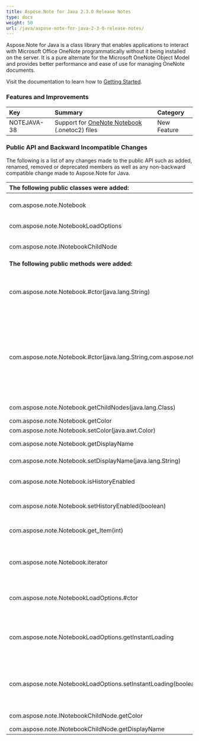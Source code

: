 ```yaml
---
title: Aspose.Note for Java 2.3.0 Release Notes
type: docs
weight: 50
url: /java/aspose-note-for-java-2-3-0-release-notes/
---
```


Aspose.Note for Java is a class library that enables applications to interact with Microsoft Office OneNote programmatically without it being installed on the server. It is a pure alternate for the Microsoft OneNote Object Model and provides better performance and ease of use for managing OneNote documents.

Visit the documentation to learn how to [Getting Started](/note/java/getting-started-html/).
### **Features and Improvements**

|**Key** |**Summary** |**Category** |
| :- | :- | :- |
|NOTEJAVA-38 |Support for [OneNote Notebook](/note/java/working-with-onenote-notebook-html/) (.onetoc2) files |New Feature |
### **Public API and Backward Incompatible Changes**
The following is a list of any changes made to the public API such as added, renamed, removed or deprecated members as well as any non-backward compatible change made to Aspose.Note for Java.

|**The following public classes were added:** |**Description** |
| :- | :- |
|com.aspose.note.Notebook  |Represents an Aspose.Note notebook.  |
|com.aspose.note.NotebookLoadOptions  |An options used to load a notebook.  |
|com.aspose.note.INotebookChildNode  |Represents an Aspose.Note notebook's child.  |
|**The following public methods were added:** |**Description** |
|com.aspose.note.Notebook.#ctor(java.lang.String)  |Initializes a new instance of the Notebook class. Opens an existing OneNote notebook from a file.  |
|com.aspose.note.Notebook.#ctor(java.lang.String,com.aspose.note.NotebookLoadOptions) |Initializes a new instance of the Notebook class. Opens an existing OneNote notebook from a file. Allows to specify additional options such as a children loading strategy ("lazy"/instant).  |
|com.aspose.note.Notebook.getChildNodes(java.lang.Class)  |Get all child nodes by the node type.  |
|com.aspose.note.Notebook.getColor  |Gets the color.  |
|com.aspose.note.Notebook.setColor(java.awt.Color)  |Sets the color.  |
|com.aspose.note.Notebook.getDisplayName  |Gets the display name.  |
|com.aspose.note.Notebook.setDisplayName(java.lang.String)  |Sets the display name.  |
|com.aspose.note.Notebook.isHistoryEnabled  |Gets a value indicating whether the history is enabled.  |
|com.aspose.note.Notebook.setHistoryEnabled(boolean)  |Sets a value indicating whether the history is enabled.  |
|com.aspose.note.Notebook.get_Item(int)  |Gets notebook child node by the given index.  |
|com.aspose.note.Notebook.iterator  |Returns an enumerator that iterates through child nodes of the Notebook.  |
|com.aspose.note.NotebookLoadOptions.#ctor  |Initializes a new instance of the NotebookLoadOptions class.  |
|com.aspose.note.NotebookLoadOptions.getInstantLoading  |Gets a value indicating whether children documents should be loaded while the parent document is loading.  |
|com.aspose.note.NotebookLoadOptions.setInstantLoading(boolean)  |Sets a value indicating whether children documents should be loaded while the parent document is loading.  |
|com.aspose.note.INotebookChildNode.getColor  |Gets a color. Default value is Color.Empty.  |
|com.aspose.note.INotebookChildNode.getDisplayName  |Gets a display name. |

